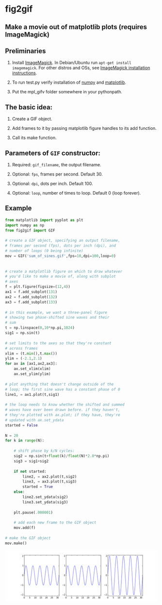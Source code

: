 # fig2gif

## Make a movie out of matplotlib plots (requires ImageMagick)

## Preliminaries

1. Install [ImageMagick](https://www.imagemagick.org). In Debian/Ubuntu run `apt-get install imagemagick`. For other distros and OSs, see [ImageMagick installation instructions](https://www.imagemagick.org/script/binary-releases.php).

2. To run test.py verify installation of [numpy](http://numpy.org) and [matplotlib](http://matplotlib.org).

3. Put the mpl_gifv folder somewhere in your pythonpath.

## The basic idea:

1. Create a GIF object.

2. Add frames to it by passing matplotlib figure handles to its add function.

3. Call its make function.

## Parameters of `GIF` constructor:

1. Required: `gif_filename`, the output filename.

2. Optional: `fps`, frames per second. Default 30.

3. Optional: `dpi`, dots per inch. Default 100.

4. Optional: `loop`, number of times to loop. Default 0 (loop forever).

## Example

```python
from matplotlib import pyplot as plt
import numpy as np
from fig2gif import GIF

# create a GIF object, specifying an output filename,
# frames per second (fps), dots per inch (dpi), and
# number of loops (0 being infinite)
mov = GIF('sum_of_sines.gif',fps=10,dpi=100,loop=0)


# create a matplotlib figure on which to draw whatever
# you'd like to make a movie of, along with subplot
# axes
f = plt.figure(figsize=(12,4))
ax1 = f.add_subplot(131)
ax2 = f.add_subplot(132)
ax3 = f.add_subplot(133)

# in this example, we want a three-panel figure
# showing two phase-shifted sine waves and their
# sum
t = np.linspace(0,10*np.pi,1024)
sig1 = np.sin(t)

# set limits to the axes so that they're constant
# across frames
xlim = (t.min(),t.max())
ylim = (-2.1,2.1)
for ax in [ax1,ax2,ax3]:
    ax.set_xlim(xlim)
    ax.set_ylim(ylim)

# plot anything that doesn't change outside of the
# loop; the first sine wave has a constant phase of 0
line1, = ax1.plot(t,sig1)

# the loop needs to know whether the shifted and summed
# waves have ever been drawn before. if they haven't,
# they're plotted with ax.plot; if they have, they're
# updated with ax.set_ydata
started = False

N = 20
for k in range(N):

    # shift phase by k/N cycles:
    sig2 = np.sin(t+float(k)/float(N)*2.0*np.pi)
    sig3 = sig1+sig2

    if not started:
        line2, = ax2.plot(t,sig2)
        line3, = ax3.plot(t,sig3)
        started = True
    else:
        line2.set_ydata(sig2)
        line3.set_ydata(sig3)

    plt.pause(.000001)

    # add each new frame to the GIF object
    mov.add(f)

# make the GIF object
mov.make()
```
![Output video.](./test/sum_of_sines.gif)
